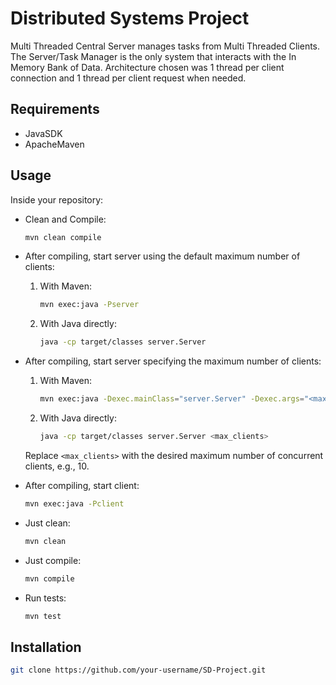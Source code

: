 # Distributed Systems Project
Multi Threaded Central Server manages tasks from Multi Threaded Clients. The Server/Task Manager is the only system that interacts with the In Memory Bank of Data. Architecture chosen was 1 thread per client connection and 1 thread per client request when needed. 

## Requirements
- JavaSDK
- ApacheMaven

## Usage
Inside your repository:
- Clean and Compile:
    ```bash
    mvn clean compile
    ```

- After compiling, start server using the default maximum number of clients:
    1. With Maven:
        ```bash
        mvn exec:java -Pserver
        ```
    2. With Java directly:
        ```bash
        java -cp target/classes server.Server
        ```

- After compiling, start server specifying the maximum number of clients:
    1. With Maven:
        ```bash
        mvn exec:java -Dexec.mainClass="server.Server" -Dexec.args="<max_clients>"
        ```

    2. With Java directly:
        ```bash
        java -cp target/classes server.Server <max_clients>
        ```
    Replace `<max_clients>` with the desired maximum number of concurrent clients, e.g., 10.

- After compiling, start client:
    ```bash
    mvn exec:java -Pclient
    ```

- Just clean:
    ```bash
    mvn clean
    ```
- Just compile:
    ```bash
    mvn compile
    ```

- Run tests:
    ```bash
    mvn test
    ```

## Installation

```bash
git clone https://github.com/your-username/SD-Project.git
```

